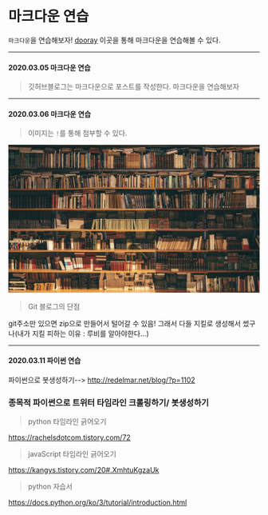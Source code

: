 # 마크다운 연습
`마크다운`을 연습해보자! [dooray](https://dooray.com/htmls/guides/markdown_ko_KR.html#paragraph) 이곳을 통해 마크다운을 연습해볼 수 있다.

-----------------------------------------------

#### 2020.03.05 마크다운 연습

>깃허브블로그는 마크다운으로 포스트를 작성한다. 마크다운을 연습해보자

------------------------------------------------

#### 2020.03.06 마크다운 연습
> 이미지는 `!`를 통해 첨부할 수 있다.

![library](/Image/library.png)

> Git 블로그의 단점 


git주소만 있으면 zip으로 만들어서 털어갈 수 있음!
그래서 다들 지킬로 생성해서 썼구나(내가 지킬 피하는 이유 : 루비를 알아야한다...)


--------------------------------

#### 2020.03.11 파이썬 연습
파이썬으로 봇생성하기--> http://redelmar.net/blog/?p=1102

### 종목적 파이썬으로 트위터 타임라인 크롤링하기/ 봇생성하기 

> python 타임라인 긁어오기

https://rachelsdotcom.tistory.com/72

> javaScript 타임라인 긁어오기

https://kangys.tistory.com/20#.XmhtuKgzaUk

> python 자습서

https://docs.python.org/ko/3/tutorial/introduction.html



